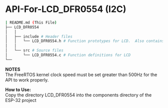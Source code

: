 # API-For-LCD_DFR0554 (I2C)

```bash
| README.md (This File)
├── LCD_DFR0554
│   │
│   ├── include # Header files
│   │   └── LCD_DFR0554.h # Function prototypes for LCD.  Also contains custom data types for LCD
│   │  
│   └── src # Source files
│       └── LCD_DFR0554.c # Function definitions for LCD
└── 
```
**NOTES**<br>
The FreeRTOS kernel clock speed must be set greater than 500Hz for the API to work properly.

**How to Use:**<br>
Copy the directory LCD_DFR0554 into the components directory of the ESP-32 project
